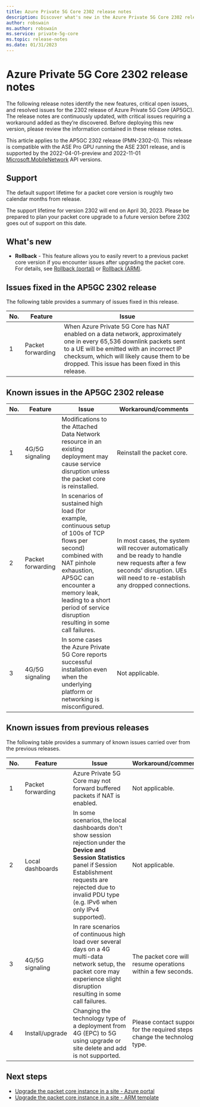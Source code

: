 ```yaml
---
title: Azure Private 5G Core 2302 release notes 
description: Discover what's new in the Azure Private 5G Core 2302 release
author: robswain
ms.author: robswain
ms.service: private-5g-core
ms.topic: release-notes
ms.date: 01/31/2023
---
```


# Azure Private 5G Core 2302 release notes

The following release notes identify the new features, critical open issues, and resolved issues for the 2302 release of Azure Private 5G Core (AP5GC). The release notes are continuously updated, with critical issues requiring a workaround added as they’re discovered. Before deploying this new version, please review the information contained in these release notes.

This article applies to the AP5GC 2302 release (PMN-2302-0). This release is compatible with the ASE Pro GPU running the ASE 2301 release, and is supported by the 2022-04-01-preview and 2022-11-01 [Microsoft.MobileNetwork](/rest/api/mobilenetwork) API versions.

## Support

The default support lifetime for a packet core version is roughly two calendar months from release. 

The support lifetime for version 2302 will end on April 30, 2023. Please be prepared to plan your packet core upgrade to a future version before 2302 goes out of support on this date. 

## What's new

- **Rollback** - This feature allows you to easily revert to a previous packet core version if you encounter issues after upgrading the packet core. For details, see [Rollback (portal)](upgrade-packet-core-azure-portal.md#rollback) or [Rollback (ARM)](upgrade-packet-core-arm-template.md#rollback).

## Issues fixed in the AP5GC 2302 release

The following table provides a summary of issues fixed in this release.

  |No.  |Feature  | Issue |
  |-----|-----|-----|
  | 1 | Packet forwarding | When Azure Private 5G Core has NAT enabled on a data network, approximately one in every 65,536 downlink packets sent to a UE will be emitted with an incorrect IP checksum, which will likely cause them to be dropped. This issue has been fixed in this release.    |

## Known issues in the AP5GC 2302 release

  |No.  |Feature  | Issue | Workaround/comments |
  |-----|-----|-----|-----|
  | 1 | 4G/5G signaling | Modifications to the Attached Data Network resource in an existing deployment may cause service disruption unless the packet core is reinstalled. | Reinstall the packet core. |
  | 2 | Packet forwarding | In scenarios of sustained high load (for example, continuous setup of 100s of TCP flows per second) combined with NAT pinhole exhaustion, AP5GC can encounter a memory leak, leading to a short period of service disruption resulting in some call failures. | In most cases, the system will recover automatically and be ready to handle new requests after a few seconds' disruption. UEs will need to re-establish any dropped connections. |
  | 3 | 4G/5G signaling | In some cases the Azure Private 5G Core reports successful installation even when the underlying platform or networking is misconfigured. | Not applicable. |

## Known issues from previous releases

The following table provides a summary of known issues carried over from the previous releases. 

  |No.  |Feature  | Issue | Workaround/comments |
  |-----|-----|-----|-----|
  | 1 | Packet forwarding  | Azure Private 5G Core may not forward buffered packets if NAT is enabled. | Not applicable. |
  | 2 | Local dashboards  | In some scenarios, the local dashboards don't show session rejection under the **Device and Session Statistics** panel if Session Establishment requests are rejected due to invalid PDU type (e.g. IPv6 when only IPv4 supported). | Not applicable. |
  | 3 | 4G/5G signaling  | In rare scenarios of continuous high load over several days on a 4G multi-data network setup, the packet core may experience slight disruption resulting in some call failures. | The packet core will resume operations within a few seconds. |
  | 4 | Install/upgrade | Changing the technology type of a deployment from 4G (EPC) to 5G using upgrade or site delete and add is not supported. | Please contact support for the required steps to change the technology type. |

## Next steps

- [Upgrade the packet core instance in a site - Azure portal](upgrade-packet-core-azure-portal.md)
- [Upgrade the packet core instance in a site - ARM template](upgrade-packet-core-arm-template.md)
